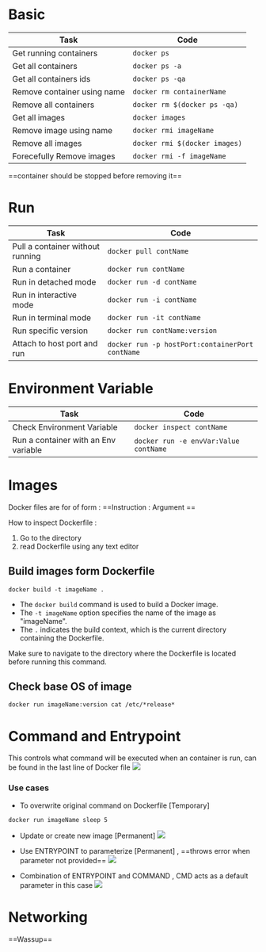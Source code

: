
# Basic

| Task | Code | 
|----------|----------| 
| Get running containers | ```docker ps``` |
| Get all containers | ```docker ps -a``` |
| Get all containers ids | ```docker ps -qa``` |
| Remove container using name | ```docker rm containerName``` |
| Remove all containers | ```docker rm $(docker ps -qa)``` |
| Get all images | ```docker images``` |
| Remove image using name | ```docker rmi imageName``` |
| Remove all images | ```docker rmi $(docker images)``` |
| Forecefully Remove images | ```docker rmi -f imageName``` |

==container should be stopped before removing it==

# Run

| Task | Code | 
|----------|----------| 
| Pull a container without running | ```docker pull contName``` |
| Run a container | ```docker run contName``` |
| Run in detached mode | ```docker run -d contName```|
| Run in interactive mode | ```docker run -i contName```|
| Run in terminal mode | ```docker run -it contName```|
| Run specific version | ```docker run contName:version```|
| Attach to host port and run | ```docker run -p hostPort:containerPort contName```|

# Environment Variable

| Task | Code | 
|----------|----------| 
| Check Environment Variable | ```docker inspect contName``` |
| Run a container with an Env variable | ```docker run -e envVar:Value contName``` |

# Images

Docker files are for of form : ==Instruction : Argument ==

How to inspect Dockerfile :

1.  Go to the directory
2.  read Dockerfile using any text editor

## Build images form Dockerfile

```docker build -t imageName .```

-   The `docker build` command is used to build a Docker image.
-   The `-t imageName` option specifies the name of the image as "imageName".
-   The `.` indicates the build context, which is the current directory containing the Dockerfile.

Make sure to navigate to the directory where the Dockerfile is located before running this command.

## Check base OS of image

```docker run imageName:version cat /etc/*release*```

# Command and Entrypoint

This controls what command will be executed when an container is run, can be found 
in the last line of Docker file
![](./Images&Links/Pasted%20image%2020230521154531.png)

### Use cases

- To overwrite original command on Dockerfile [Temporary]
```
docker run imageName sleep 5
```

- Update or create new image [Permanent]
![](./Images&Links/Pasted%20image%2020230521155051.png|500)

- Use ENTRYPOINT to parameterize  [Permanent] , ==throws error when parameter not provided==
![](./Images&Links/Pasted%20image%2020230521155228.png|600)

- Combination of ENTRYPOINT and COMMAND , CMD acts as a default parameter in this case
![](./Images&Links/Pasted%20image%2020230521155456.png|200)

# Networking

==Wassup==
